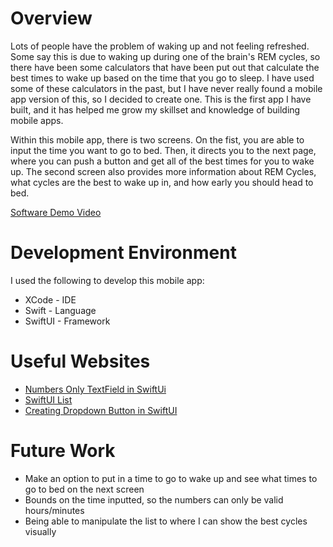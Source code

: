 # Overview
Lots of people have the problem of waking up and not feeling refreshed. Some say this is due to waking up during one of the brain's REM cycles, so there have been some calculators that have been put out that calculate the best times to wake up based on the time that you go to sleep. I have used some of these calculators in the past, but I have never really found a mobile app version of this, so I decided to create one. This is the first app I have built, and it has helped me grow my skillset and knowledge of building mobile apps.

Within this mobile app, there is two screens. On the fist, you are able to input the time you want to go to bed. Then, it directs you to the next page, where you can push a button and get all of the best times for you to wake up. The second screen also provides more information about REM Cycles, what cycles are the best to wake up in, and how early you should head to bed.

[Software Demo Video](https://youtu.be/f4JwJ_eQMio)

# Development Environment
I used the following to develop this mobile app:
* XCode - IDE
* Swift - Language
* SwiftUI - Framework

# Useful Websites
* [Numbers Only TextField in SwiftUi](https://programmingwithswift.com/numbers-only-textfield-with-swiftui/)
* [SwiftUI List](https://stackoverflow.com/questions/57031261/simple-swiftui-list-example-what-am-i-doing-wrong)
* [Creating Dropdown Button in SwiftUI](https://stackoverflow.com/questions/56513339/is-there-a-way-to-create-a-dropdown-menu-button-in-swiftui)

# Future Work
* Make an option to put in a time to go to wake up and see what times to go to bed on the next screen
* Bounds on the time inputted, so the numbers can only be valid hours/minutes
* Being able to manipulate the list to where I can show the best cycles visually
